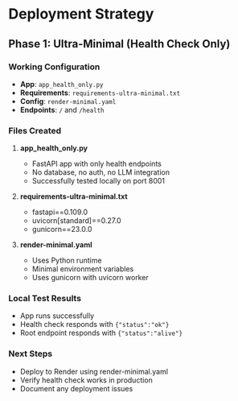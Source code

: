 # Deployment Strategy

## Phase 1: Ultra-Minimal (Health Check Only)

### Working Configuration

- **App**: `app_health_only.py`
- **Requirements**: `requirements-ultra-minimal.txt`
- **Config**: `render-minimal.yaml`
- **Endpoints**: `/` and `/health`

### Files Created

1. **app_health_only.py**

   - FastAPI app with only health endpoints
   - No database, no auth, no LLM integration
   - Successfully tested locally on port 8001

2. **requirements-ultra-minimal.txt**

   - fastapi==0.109.0
   - uvicorn[standard]==0.27.0
   - gunicorn==23.0.0

3. **render-minimal.yaml**
   - Uses Python runtime
   - Minimal environment variables
   - Uses gunicorn with uvicorn worker

### Local Test Results

- App runs successfully
- Health check responds with `{"status":"ok"}`
- Root endpoint responds with `{"status":"alive"}`

### Next Steps

- Deploy to Render using render-minimal.yaml
- Verify health check works in production
- Document any deployment issues
